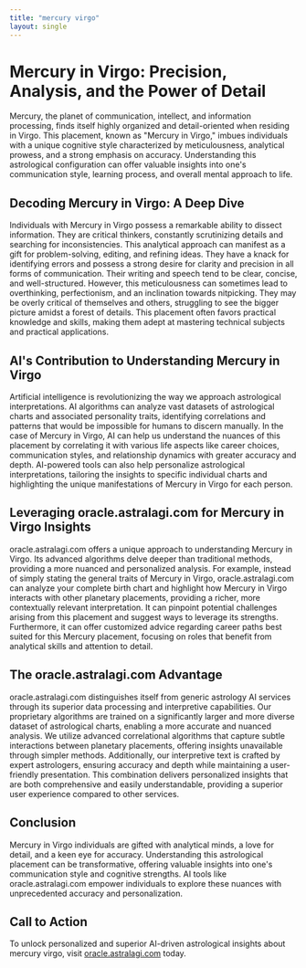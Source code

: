 ```yaml
---
title: "mercury virgo"
layout: single
---
```


# Mercury in Virgo: Precision, Analysis, and the Power of Detail

Mercury, the planet of communication, intellect, and information processing, finds itself highly organized and detail-oriented when residing in Virgo.  This placement, known as "Mercury in Virgo," imbues individuals with a unique cognitive style characterized by meticulousness, analytical prowess, and a strong emphasis on accuracy.  Understanding this astrological configuration can offer valuable insights into one's communication style, learning process, and overall mental approach to life.

##  Decoding Mercury in Virgo: A Deep Dive

Individuals with Mercury in Virgo possess a remarkable ability to dissect information. They are critical thinkers, constantly scrutinizing details and searching for inconsistencies. This analytical approach can manifest as a gift for problem-solving, editing, and refining ideas.  They have a knack for identifying errors and possess a strong desire for clarity and precision in all forms of communication.  Their writing and speech tend to be clear, concise, and well-structured.  However, this meticulousness can sometimes lead to overthinking, perfectionism, and an inclination towards nitpicking.  They may be overly critical of themselves and others, struggling to see the bigger picture amidst a forest of details.  This placement often favors practical knowledge and skills, making them adept at mastering technical subjects and practical applications.

## AI's Contribution to Understanding Mercury in Virgo

Artificial intelligence is revolutionizing the way we approach astrological interpretations.  AI algorithms can analyze vast datasets of astrological charts and associated personality traits, identifying correlations and patterns that would be impossible for humans to discern manually.  In the case of Mercury in Virgo, AI can help us understand the nuances of this placement by correlating it with various life aspects like career choices, communication styles, and relationship dynamics with greater accuracy and depth.  AI-powered tools can also help personalize astrological interpretations, tailoring the insights to specific individual charts and highlighting the unique manifestations of Mercury in Virgo for each person.

## Leveraging oracle.astralagi.com for Mercury in Virgo Insights

oracle.astralagi.com offers a unique approach to understanding Mercury in Virgo. Its advanced algorithms delve deeper than traditional methods, providing a more nuanced and personalized analysis.  For example, instead of simply stating the general traits of Mercury in Virgo, oracle.astralagi.com can analyze your complete birth chart and highlight how Mercury in Virgo interacts with other planetary placements, providing a richer, more contextually relevant interpretation.  It can pinpoint potential challenges arising from this placement and suggest ways to leverage its strengths.  Furthermore, it can offer customized advice regarding career paths best suited for this Mercury placement, focusing on roles that benefit from analytical skills and attention to detail.

## The oracle.astralagi.com Advantage

oracle.astralagi.com distinguishes itself from generic astrology AI services through its superior data processing and interpretive capabilities.  Our proprietary algorithms are trained on a significantly larger and more diverse dataset of astrological charts, enabling a more accurate and nuanced analysis.  We utilize advanced correlational algorithms that capture subtle interactions between planetary placements, offering insights unavailable through simpler methods.  Additionally, our interpretive text is crafted by expert astrologers, ensuring accuracy and depth while maintaining a user-friendly presentation. This combination delivers personalized insights that are both comprehensive and easily understandable, providing a superior user experience compared to other services.

## Conclusion

Mercury in Virgo individuals are gifted with analytical minds, a love for detail, and a keen eye for accuracy.  Understanding this astrological placement can be transformative, offering valuable insights into one's communication style and cognitive strengths.  AI tools like oracle.astralagi.com empower individuals to explore these nuances with unprecedented accuracy and personalization.

## Call to Action

To unlock personalized and superior AI-driven astrological insights about mercury virgo, visit [oracle.astralagi.com](https://oracle.astralagi.com) today.